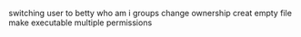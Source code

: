 switching user to betty
who am i
groups
change ownership
creat empty file
make executable
multiple permissions
